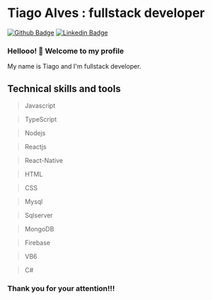 # Tiago Alves : fullstack developer


[![Github Badge](https://img.shields.io/badge/-Github-000?style=flat-square&logo=Github&logoColor=white&link=https://github.com/lucasgdb)](https://github.com/TiagoaReis)
[![Linkedin Badge](https://img.shields.io/badge/-LinkedIn-blue?style=flat-square&logo=Linkedin&logoColor=white&link=https://www.linkedin.com/in/tiago-alves-87853730/)](https://www.linkedin.com/in/tiago-alves-87853730/)


### Hellooo! 👋 Welcome to my profile

My name is Tiago and I'm fullstack developer.

## Technical skills and tools

>Javascript 

>TypeScript

>Nodejs

>Reactjs

>React-Native

>HTML

>CSS

>Mysql

>Sqlserver

>MongoDB

>Firebase

>VB6

>C#

### Thank you for your attention!!!
